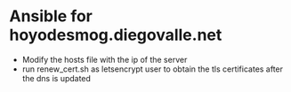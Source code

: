 Ansible for hoyodesmog.diegovalle.net
===============================================

- Modify the hosts file with the ip of the server
- run renew_cert.sh as letsencrypt user to obtain the tls certificates
  after the dns is updated
